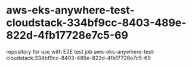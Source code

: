 # aws-eks-anywhere-test-cloudstack-334bf9cc-8403-489e-822d-4fb17728e7c5-69
repository for use with E2E test job aws-eks-anywhere-test-cloudstack:334bf9cc-8403-489e-822d-4fb17728e7c5-69
